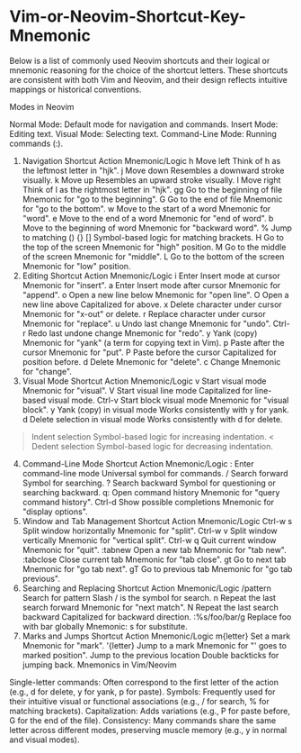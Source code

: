 # Vim-or-Neovim-Shortcut-Key-Mnemonic
Below is a list of commonly used Neovim shortcuts and their logical or mnemonic reasoning for the choice of the shortcut letters. These shortcuts are consistent with both Vim and Neovim, and their design reflects intuitive mappings or historical conventions.

Modes in Neovim

Normal Mode: Default mode for navigation and commands.
Insert Mode: Editing text.
Visual Mode: Selecting text.
Command-Line Mode: Running commands (:).
1. Navigation
Shortcut	Action	Mnemonic/Logic
h	Move left	Think of h as the leftmost letter in "hjk".
j	Move down	Resembles a downward stroke visually.
k	Move up	Resembles an upward stroke visually.
l	Move right	Think of l as the rightmost letter in "hjk".
gg	Go to the beginning of file	Mnemonic for "go to the beginning".
G	Go to the end of file	Mnemonic for "go to the bottom".
w	Move to the start of a word	Mnemonic for "word".
e	Move to the end of a word	Mnemonic for "end of word".
b	Move to the beginning of word	Mnemonic for "backward word".
%	Jump to matching () {} []	Symbol-based logic for matching brackets.
H	Go to the top of the screen	Mnemonic for "high" position.
M	Go to the middle of the screen	Mnemonic for "middle".
L	Go to the bottom of the screen	Mnemonic for "low" position.
2. Editing
Shortcut	Action	Mnemonic/Logic
i	Enter Insert mode at cursor	Mnemonic for "insert".
a	Enter Insert mode after cursor	Mnemonic for "append".
o	Open a new line below	Mnemonic for "open line".
O	Open a new line above	Capitalized for above.
x	Delete character under cursor	Mnemonic for "x-out" or delete.
r	Replace character under cursor	Mnemonic for "replace".
u	Undo last change	Mnemonic for "undo".
Ctrl-r	Redo last undone change	Mnemonic for "redo".
y	Yank (copy)	Mnemonic for "yank" (a term for copying text in Vim).
p	Paste after the cursor	Mnemonic for "put".
P	Paste before the cursor	Capitalized for position before.
d	Delete	Mnemonic for "delete".
c	Change	Mnemonic for "change".
3. Visual Mode
Shortcut	Action	Mnemonic/Logic
v	Start visual mode	Mnemonic for "visual".
V	Start visual line mode	Capitalized for line-based visual mode.
Ctrl-v	Start block visual mode	Mnemonic for "visual block".
y	Yank (copy) in visual mode	Works consistently with y for yank.
d	Delete selection in visual mode	Works consistently with d for delete.
>	Indent selection	Symbol-based logic for increasing indentation.
<	Dedent selection	Symbol-based logic for decreasing indentation.
4. Command-Line Mode
Shortcut	Action	Mnemonic/Logic
:	Enter command-line mode	Universal symbol for commands.
/	Search forward	Symbol for searching.
?	Search backward	Symbol for questioning or searching backward.
q:	Open command history	Mnemonic for "query command history".
Ctrl-d	Show possible completions	Mnemonic for "display options".
5. Window and Tab Management
Shortcut	Action	Mnemonic/Logic
Ctrl-w s	Split window horizontally	Mnemonic for "split".
Ctrl-w v	Split window vertically	Mnemonic for "vertical split".
Ctrl-w q	Quit current window	Mnemonic for "quit".
:tabnew	Open a new tab	Mnemonic for "tab new".
:tabclose	Close current tab	Mnemonic for "tab close".
gt	Go to next tab	Mnemonic for "go tab next".
gT	Go to previous tab	Mnemonic for "go tab previous".
6. Searching and Replacing
Shortcut	Action	Mnemonic/Logic
/pattern	Search for pattern	Slash / is the symbol for search.
n	Repeat the last search forward	Mnemonic for "next match".
N	Repeat the last search backward	Capitalized for backward direction.
:%s/foo/bar/g	Replace foo with bar globally	Mnemonic: s for substitute.
7. Marks and Jumps
Shortcut	Action	Mnemonic/Logic
m{letter}	Set a mark	Mnemonic for "mark".
'{letter}	Jump to a mark	Mnemonic for "' goes to marked position".
Jump to the previous location	Double backticks for jumping back.
Mnemonics in Vim/Neovim

Single-letter commands: Often correspond to the first letter of the action (e.g., d for delete, y for yank, p for paste).
Symbols: Frequently used for their intuitive visual or functional associations (e.g., / for search, % for matching brackets).
Capitalization: Adds variations (e.g., P for paste before, G for the end of the file).
Consistency: Many commands share the same letter across different modes, preserving muscle memory (e.g., y in normal and visual modes).
